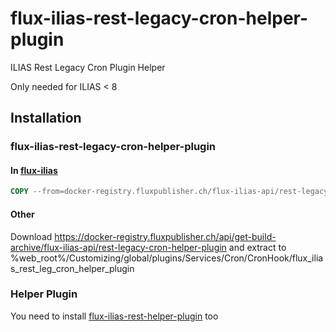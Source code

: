 # flux-ilias-rest-legacy-cron-helper-plugin

ILIAS Rest Legacy Cron Plugin Helper

Only needed for ILIAS < 8

## Installation

### flux-ilias-rest-legacy-cron-helper-plugin

#### In [flux-ilias](https://github.com/flux-caps/flux-ilias)

```dockerfile
COPY --from=docker-registry.fluxpublisher.ch/flux-ilias-api/rest-legacy-cron-helper-plugin:latest /flux-ilias-rest-legacy-cron-helper-plugin $ILIAS_WEB_DIR/Customizing/global/plugins/Services/Cron/CronHook/flux_ilias_rest_leg_cron_helper_plugin
```

#### Other

Download https://docker-registry.fluxpublisher.ch/api/get-build-archive/flux-ilias-api/rest-legacy-cron-helper-plugin and extract to %web_root%/Customizing/global/plugins/Services/Cron/CronHook/flux_ilias_rest_leg_cron_helper_plugin

### Helper Plugin

You need to install [flux-ilias-rest-helper-plugin](https://github.com/flux-caps/flux-ilias-rest-helper-plugin) too
